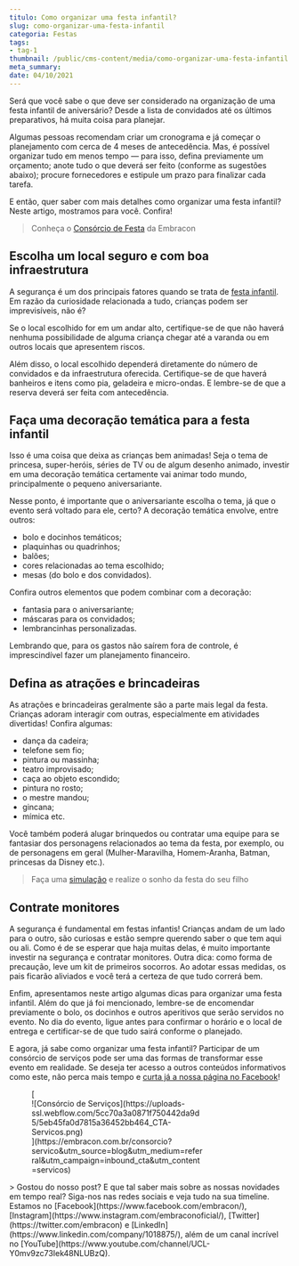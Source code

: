 ```yaml
---
titulo: Como organizar uma festa infantil?
slug: como-organizar-uma-festa-infantil
categoria: Festas
tags:
- tag-1
thumbnail: /public/cms-content/media/como-organizar-uma-festa-infantil.jpeg
meta_summary: 
date: 04/10/2021
---
```

Será que você sabe o que deve ser considerado na organização de uma festa infantil de aniversário? Desde a lista de convidados até os últimos preparativos, há muita coisa para planejar.

Algumas pessoas recomendam criar um cronograma e já começar o planejamento com cerca de 4 meses de antecedência. Mas, é possível organizar tudo em menos tempo — para isso, defina previamente um orçamento; anote tudo o que deverá ser feito (conforme as sugestões abaixo); procure fornecedores e estipule um prazo para finalizar cada tarefa.

E então, quer saber com mais detalhes como organizar uma festa infantil? Neste artigo, mostramos para você. Confira!

> Conheça o [Consórcio de Festa](https://www.embracon.com.br/blog/voce-conhece-o-consorcio-de-festas-embracon-veja-como-funciona) da Embracon

Escolha um local seguro e com boa infraestrutura
------------------------------------------------

A segurança é um dos principais fatores quando se trata de [festa infantil](https://www.embracon.com.br/blog/entenda-como-funciona-um-consorcio-para-festas). Em razão da curiosidade relacionada a tudo, crianças podem ser imprevisíveis, não é?

Se o local escolhido for em um andar alto, certifique-se de que não haverá nenhuma possibilidade de alguma criança chegar até a varanda ou em outros locais que apresentem riscos.

Além disso, o local escolhido dependerá diretamente do número de convidados e da infraestrutura oferecida. Certifique-se de que haverá banheiros e itens como pia, geladeira e micro-ondas. E lembre-se de que a reserva deverá ser feita com antecedência.

Faça uma decoração temática para a festa infantil
-------------------------------------------------

Isso é uma coisa que deixa as crianças bem animadas! Seja o tema de princesa, super-heróis, séries de TV ou de algum desenho animado, investir em uma decoração temática certamente vai animar todo mundo, principalmente o pequeno aniversariante.

Nesse ponto, é importante que o aniversariante escolha o tema, já que o evento será voltado para ele, certo? A decoração temática envolve, entre outros:

- bolo e docinhos temáticos;
- plaquinhas ou quadrinhos;
- balões;
- cores relacionadas ao tema escolhido;
- mesas (do bolo e dos convidados).

Confira outros elementos que podem combinar com a decoração:

- fantasia para o aniversariante;
- máscaras para os convidados;
- lembrancinhas personalizadas.

Lembrando que, para os gastos não saírem fora de controle, é imprescindível fazer um planejamento financeiro.

Defina as atrações e brincadeiras
---------------------------------

As atrações e brincadeiras geralmente são a parte mais legal da festa. Crianças adoram interagir com outras, especialmente em atividades divertidas! Confira algumas:

- dança da cadeira;
- telefone sem fio;
- pintura ou massinha;
- teatro improvisado;
- caça ao objeto escondido;
- pintura no rosto;
- o mestre mandou;
- gincana;
- mímica etc.

Você também poderá alugar brinquedos ou contratar uma equipe para se fantasiar dos personagens relacionados ao tema da festa, por exemplo, ou de personagens em geral (Mulher-Maravilha, Homem-Aranha, Batman, princesas da Disney etc.).

> Faça uma [simulação](https://www.embracon.com.br/consorcio) e realize o sonho da festa do seu filho

Contrate monitores
------------------

A segurança é fundamental em festas infantis! Crianças andam de um lado para o outro, são curiosas e estão sempre querendo saber o que tem aqui ou ali. Como é de se esperar que haja muitas delas, é muito importante investir na segurança e contratar monitores. Outra dica: como forma de precaução, leve um kit de primeiros socorros. Ao adotar essas medidas, os pais ficarão aliviados e você terá a certeza de que tudo correrá bem.

Enfim, apresentamos neste artigo algumas dicas para organizar uma festa infantil. Além do que já foi mencionado, lembre-se de encomendar previamente o bolo, os docinhos e outros aperitivos que serão servidos no evento. No dia do evento, ligue antes para confirmar o horário e o local de entrega e certificar-se de que tudo sairá conforme o planejado.

E agora, já sabe como organizar uma festa infantil? Participar de um consórcio de serviços pode ser uma das formas de transformar esse evento em realidade. Se deseja ter acesso a outros conteúdos informativos como este, não perca mais tempo e [curta já a nossa página no Facebook](https://www.facebook.com/embracon/)!

<figure class="w-richtext-figure-type-image w-richtext-align-center" style="max-width:310px">[<div>![Consórcio de Serviços](https://uploads-ssl.webflow.com/5cc70a3a0871f750442da9d5/5eb45fa0d7815a36452bb464_CTA-Servicos.png)</div>](https://embracon.com.br/consorcio?servico&utm_source=blog&utm_medium=referral&utm_campaign=inbound_cta&utm_content=servicos)</figure>> Gostou do nosso post? E que tal saber mais sobre as nossas novidades em tempo real? Siga-nos nas redes sociais e veja tudo na sua timeline. Estamos no [Facebook](https://www.facebook.com/embracon/), [Instagram](https://www.instagram.com/embraconoficial/), [Twitter](https://twitter.com/embracon) e [LinkedIn](https://www.linkedin.com/company/1018875/), além de um canal incrível no [YouTube](https://www.youtube.com/channel/UCL-Y0mv9zc73Iek48NLUBzQ).
